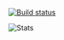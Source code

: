 [![Build status](https://build.appcenter.ms/v0.1/apps/f937dbbf-fa59-4194-9f45-1f0ebbf58982/branches/main/badge)](https://appcenter.ms)


![Stats](https://github-readme-stats.vercel.app/api/pin/?username=DeveloperWOW64&repo=reform)
